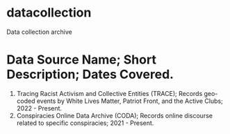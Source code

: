# datacollection
Data collection archive

# Data Source Name; Short Description; Dates Covered.

1. Tracing Racist Activism and Collective Entities (TRACE); Records geo-coded events by White Lives Matter, Patriot Front, and the Active Clubs; 2022 - Present.
2. Conspiracies Online Data Archive (CODA); Records online discourse related to specific conspiracies; 2021 - Present.










